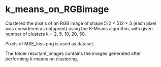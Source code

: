 # k_means_on_RGBimage
Clustered the pixels of an RGB image of shape 512 × 512 × 3 (each pixel was considered as datapoint) using the K-Means algorithm, 
with given number of clusters k = 2, 5, 10, 20, 50.

Pixels of MSE_loss.png is used as dataset.

The folder resultant_images contains the images generated after performing k-means on clustering.
